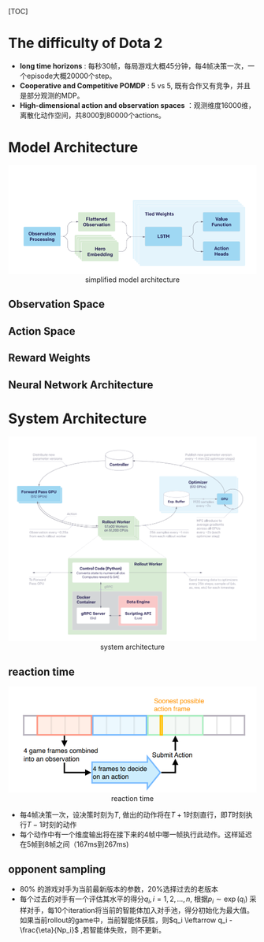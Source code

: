[TOC]



# The difficulty of Dota 2

- **long time horizons** : 每秒30帧，每局游戏大概45分钟，每4帧决策一次，一个episode大概20000个step。
- **Cooperative and Competitive POMDP** : 5 vs 5, 既有合作又有竞争，并且是部分观测的MDP。
- **High-dimensional action and observation spaces** ：观测维度16000维，离散化动作空间，共8000到80000个actions。

# Model Architecture

<center>
    <img src="./model.png">
    <br>
    <div>
        simplified model architecture
    </div>
</center>

## Observation Space

## Action Space

## Reward Weights

## Neural Network Architecture

# System Architecture

<center>
    <img src = "system.png">
    <br>
    <div>
        system architecture
    </div>
</center>

## reaction time

<center>
    <img src="reaction time.png">
    <div>
        reaction time
    </div>
</center>

- 每4帧决策一次，设决策时刻为$T$, 做出的动作将在$T+1$时刻直行，即$T$时刻执行$T-1$时刻的动作
- 每个动作中有一个维度输出将在接下来的4帧中哪一帧执行此动作。这样延迟在5帧到8帧之间（167ms到267ms)

## opponent sampling 

- 80% 的游戏对手为当前最新版本的参数，20%选择过去的老版本
- 每个过去的对手有一个评估其水平的得分$q_i, i=1,2,\dots,n$, 根据$p_i \sim \exp{(q_i)}$ 采样对手，每10个iteration将当前的智能体加入对手池，得分初始化为最大值。如果当前rollout的game中，当前智能体获胜，则$q_i \leftarrow q_i - \frac{\eta}{Np_i}$ ,若智能体失败，则不更新。













  









